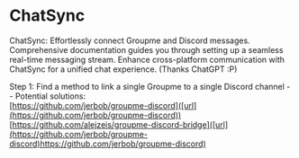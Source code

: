 # ChatSync
ChatSync: Effortlessly connect Groupme and Discord messages. Comprehensive documentation guides you through setting up a seamless real-time messaging stream. Enhance cross-platform communication with ChatSync for a unified chat experience. (Thanks ChatGPT :P)


Step 1: Find a method to link a single Groupme to a single Discord channel
 -- Potential solutions:    
 [https://github.com/jerbob/groupme-discord]([url](https://github.com/jerbob/groupme-discord))
[https://github.com/alejzeis/groupme-discord-bridge]([url](https://github.com/jerbob/groupme-discord)https://github.com/jerbob/groupme-discord)
